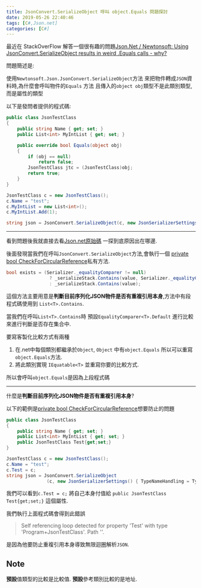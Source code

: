 ```yaml
---
title: JsonConvert.SerializeObject 呼叫 object.Equals 問題探討
date: 2019-05-26 22:40:46
tags: [C#,Json.net]
categories: [C#]
---
```


最近在 StackOverFlow 解答一個很有趣的問題[Json.Net / Newtonsoft: Using JsonConvert.SerializeObject results in weird .Equals calls - why?](https://stackoverflow.com/questions/51669072/json-net-newtonsoft-using-jsonconvert-serializeobject-results-in-weird-equal/51670641#51670641)

問題簡述是:

使用`Newtonsoft.Json.JsonConvert.SerializeObject`方法 來把物件轉成`JSON`資料時,為什麼會呼叫物件的`Equals` 方法 且傳入的`object obj`類型不是此類別類型,而是屬性的類型

以下是發問者提供的程式碼:

``` c#
public class JsonTestClass
{
    public string Name { get; set; }
    public List<int> MyIntList { get; set; }

    public override bool Equals(object obj)
    {
        if (obj == null)
            return false;
        JsonTestClass jtc = (JsonTestClass)obj;
        return true;
    }
}

JsonTestClass c = new JsonTestClass();
c.Name = "test";
c.MyIntList = new List<int>();
c.MyIntList.Add(1);

string json = JsonConvert.SerializeObject(c, new JsonSerializerSettings() { TypeNameHandling = TypeNameHandling.All });
```

-----

看到問題後我就直接去看[Json.net原始碼](https://github.com/JamesNK/Newtonsoft.Json) 一探到底原因出在哪邊.

後面發現當我們在呼叫`JsonConvert.SerializeObject`方法,會執行一個 [private bool CheckForCircularReference](https://github.com/JamesNK/Newtonsoft.Json/blob/c90e6e871ae39cd4686dac6fa64a780e527123a8/Src/Newtonsoft.Json/Serialization/JsonSerializerInternalWriter.cs)私有方法.

``` c#
bool exists = (Serializer._equalityComparer != null)
                ? _serializeStack.Contains(value, Serializer._equalityComparer)
                : _serializeStack.Contains(value);
```

這個方法主要用意是**判斷目前序列化JSON物件是否有重複引用本身**,方法中有段程式碼使用到 `List<T>.Contains`.

當我們在呼叫`List<T>.Contains`時 預設`EqualityComparer<T>.Default` 進行比較來進行判斷是否存在集合中.

要寫客製化比較方式有兩種
1. 在.net中每個類別都繼承於`Object`, `Object` 中有`object.Equals` 所以可以重寫`object.Equals`方法.
2. 將此類別實現 `IEquatable<T>` 並重寫你要的比較方式.

所以會呼叫`object.Equals`是因為上段程式碼

-----


什麼是**判斷目前序列化JSON物件是否有重複引用本身**?

以下的範例是[private bool CheckForCircularReference](https://github.com/JamesNK/Newtonsoft.Json/blob/c90e6e871ae39cd4686dac6fa64a780e527123a8/Src/Newtonsoft.Json/Serialization/JsonSerializerInternalWriter.cs)想要防止的問題

```c#
public class JsonTestClass
{
    public string Name { get; set; }
    public List<int> MyIntList { get; set; }
    public JsonTestClass Test{get;set;}
}

JsonTestClass c = new JsonTestClass();
c.Name = "test";
c.Test = c;
string json = JsonConvert.SerializeObject
               (c, new JsonSerializerSettings() { TypeNameHandling = TypeNameHandling.All });
```

我們可以看到`c.Test = c;` 將自己本身付值給 `public JsonTestClass Test{get;set;}` 這個屬性.

我們執行上面程式碼會得到此錯誤

> Self referencing loop detected for property 'Test' with type 'Program+JsonTestClass'. Path ''.

是因為他要防止重複引用本身導致無限迴圈解析`JSON`.

## Note

**預設**值類型的比較是比較值.
**預設**參考類別比較的是地址.